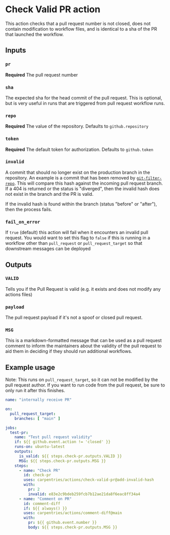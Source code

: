# Check Valid PR action

This action checks that a pull request number is not closed, does not contain modification to workflow files, and is identical to a sha of the PR that launched the workflow.

## Inputs

### `pr`

**Required** The pull request number

### `sha`

The expected sha for the head commit of the pull request. This is optional, but
is very useful in runs that are triggered from pull request workflow runs.

### `repo`

**Required** The value of the repository. Defaults to `github.repository`

### `token`

**Required** The default token for authorization. Defaults to `github.token`

### `invalid`

A commit that should no longer exist on the production branch in the repository.
An example is a commit that has been removed by [`git-filter-repo`](https://github.com/newren/git-filter-repo/).
This will compare this hash against the incoming pull request branch. If a 404
is returned or the status is "diverged", then the invalid hash does not exist in
the branch and the PR is valid.

If the invalid hash is found within the branch (status "before" or "after"), then
the process fails. 

### `fail_on_error`

If `true` (default) this action will fail when it encounters an invalid pull
request. You would want to set this flag to `false` if this is running in a 
workflow other than `pull_request` or `pull_request_target` so that downstream
messages can be deployed

## Outputs

### `VALID`

Tells you if the Pull Request is valid (e.g. it exists and does not modify any actions files)

### `payload`

The pull request payload if it's not a spoof or closed pull request. 

### `MSG`

This is a markdown-formatted message that can be used as a pull request comment
to inform the maintainers about the validity of the pull request to aid them in
deciding if they should run additional workflows. 

## Example usage

Note: This runs on `pull_request_target`, so it can not be modified by the
pull request author. If you want to run code from the pull request, be sure to
only run it after this finishes. 

```yaml
name: "internally receive PR"

on:
  pull_request_target:
    branches: [ "main" ]

jobs:
  test-pr:
    name: "Test pull request validity"
    if: ${{ github.event.action != 'closed' }}
    runs-on: ubuntu-latest
    outputs:
      is_valid: ${{ steps.check-pr.outputs.VALID }}
      MSG: ${{ steps.check-pr.outputs.MSG }}
    steps:
      - name: "Check PR"
        id: check-pr
        uses: carpentries/actions/check-valid-pr@add-invalid-hash
        with:
          pr: 2
          invalid: e83e2c9bdeb259fcb7b12ae21da8f6eac8ff34a4
      - name: "Comment on PR"
        id: comment-diff
        if: ${{ always() }}
        uses: carpentries/actions/comment-diff@main
        with:
          pr: ${{ github.event.number }} 
          body: ${{ steps.check-pr.outputs.MSG }}
```

